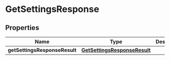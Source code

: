 # GetSettingsResponse

## Properties
Name | Type | Description | Notes
------------ | ------------- | ------------- | -------------
**getSettingsResponseResult** | [**GetSettingsResponseResult**](GetSettingsResponseResult.md) |  |  [optional]
